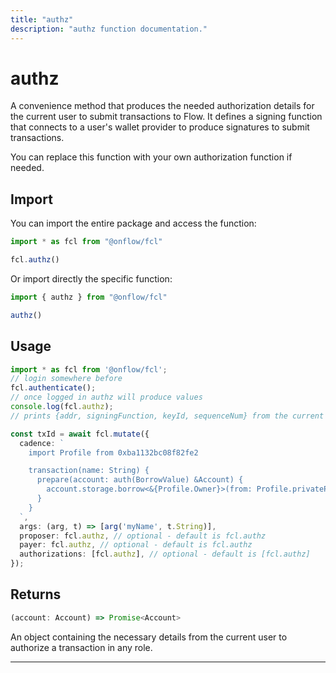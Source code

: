 ```yaml
---
title: "authz"
description: "authz function documentation."
---
```


<!-- THIS DOCUMENT IS AUTO-GENERATED FROM [onflow/fcl/src/fcl.ts](https://github.com/onflow/fcl-js/tree/master/packages/fcl/src/fcl.ts). DO NOT EDIT MANUALLY -->

# authz

A convenience method that produces the needed authorization details for the current user to submit transactions to Flow. It defines a signing function that connects to a user's wallet provider to produce signatures to submit transactions.

You can replace this function with your own authorization function if needed.

## Import

You can import the entire package and access the function:

```typescript
import * as fcl from "@onflow/fcl"

fcl.authz()
```

Or import directly the specific function:

```typescript
import { authz } from "@onflow/fcl"

authz()
```

## Usage

```typescript
import * as fcl from '@onflow/fcl';
// login somewhere before
fcl.authenticate();
// once logged in authz will produce values
console.log(fcl.authz);
// prints {addr, signingFunction, keyId, sequenceNum} from the current authenticated user.

const txId = await fcl.mutate({
  cadence: `
    import Profile from 0xba1132bc08f82fe2

    transaction(name: String) {
      prepare(account: auth(BorrowValue) &Account) {
        account.storage.borrow<&{Profile.Owner}>(from: Profile.privatePath)!.setName(name)
      }
    }
  `,
  args: (arg, t) => [arg('myName', t.String)],
  proposer: fcl.authz, // optional - default is fcl.authz
  payer: fcl.authz, // optional - default is fcl.authz
  authorizations: [fcl.authz], // optional - default is [fcl.authz]
});
```


## Returns

```typescript
(account: Account) => Promise<Account>
```


An object containing the necessary details from the current user to authorize a transaction in any role.

---